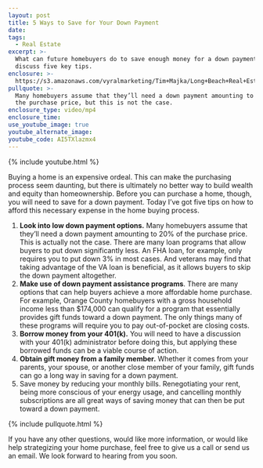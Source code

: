 ```yaml
---
layout: post
title: 5 Ways to Save for Your Down Payment
date:
tags:
  - Real Estate
excerpt: >-
  What can future homebuyers do to save enough money for a down payment? Let’s
  discuss five key tips.
enclosure: >-
  https://s3.amazonaws.com/vyralmarketing/Tim+Majka/Long+Beach+Real+Estate+Agent-+5+Ways+to+Save+for+Your+Down+Payment.mp4
pullquote: >-
  Many homebuyers assume that they’ll need a down payment amounting to 20% of
  the purchase price, but this is not the case.
enclosure_type: video/mp4
enclosure_time:
use_youtube_image: true
youtube_alternate_image:
youtube_code: AI5TXlazmx4
---
```


{% include youtube.html %}

Buying a home is an expensive ordeal. This can make the purchasing process seem daunting, but there is ultimately no better way to build wealth and equity than homeownership. Before you can purchase a home, though, you will need to save for a down payment. Today I’ve got five tips on how to afford this necessary expense in the home buying process.

1. **Look into low down payment options.** Many homebuyers assume that they’ll need a down payment amounting to 20% of the purchase price. This is actually not the case. There are many loan programs that allow buyers to put down significantly less. An FHA loan, for example, only requires you to put down 3% in most cases. And veterans may find that taking advantage of the VA loan is beneficial, as it allows buyers to skip the down payment altogether.
2. **Make use of down payment assistance programs**. There are many options that can help buyers achieve a more affordable home purchase. For example, Orange County homebuyers with a gross household income less than $174,000 can qualify for a program that essentially provides gift funds toward a down payment. The only things many of these programs will require you to pay out-of-pocket are closing costs.
3. **Borrow money from your 401(k).** You will need to have a discussion with your 401(k) administrator before doing this, but applying these borrowed funds can be a viable course of action.
4. **Obtain gift money from a family member.** Whether it comes from your parents, your spouse, or another close member of your family, gift funds can go a long way in saving for a down payment.
5. Save money by reducing your monthly bills. Renegotiating your rent, being more conscious of your energy usage, and cancelling monthly subscriptions are all great ways of saving money that can then be put toward a down payment.

{% include pullquote.html %}

If you have any other questions, would like more information, or would like help strategizing your home purchase, feel free to give us a call or send us an email. We look forward to hearing from you soon.